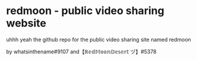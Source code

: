 # redmoon - public video sharing website
uhhh yeah the github repo for the public video sharing site named redmoon

by whatsinthename#9107 and【ℝ𝕖𝕕𝕄𝕠𝕠𝕟𝔻𝕖𝕤𝕖𝕣𝕥 ヅ】#5378
